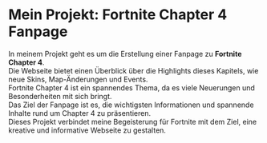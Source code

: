 # Mein Projekt: Fortnite Chapter 4 Fanpage

In meinem Projekt geht es um die Erstellung einer Fanpage zu **Fortnite Chapter 4**.  
Die Webseite bietet einen Überblick über die Highlights dieses Kapitels, wie neue Skins, Map-Änderungen und Events.  
Fortnite Chapter 4 ist ein spannendes Thema, da es viele Neuerungen und Besonderheiten mit sich bringt.  
Das Ziel der Fanpage ist es, die wichtigsten Informationen und spannende Inhalte rund um Chapter 4 zu präsentieren.  
Dieses Projekt verbindet meine Begeisterung für Fortnite mit dem Ziel, eine kreative und informative Webseite zu gestalten.  
